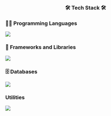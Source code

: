<!-- <h2 align="center"> 실무 </h2> -->
</br>

<!--  <h3 align="center"><b>🛠 Tools 🛠</b></h3>
</br>
<p align="center">
<img src="https://img.shields.io/badge/Python-3776AB?style=flat-square&logo=Python&logoColor=white"/></a> &nbsp
<img src="https://img.shields.io/badge/JavaScript-F7DF1E?style=flat-square&logo=JavaScript&logoColor=white"/></a> &nbsp
<!-- <img src="https://img.shields.io/badge/Android-3DDC84?style=flat-square&logo=Android&logoColor=white"/></a> &nbsp -->
<!--  <img src="https://img.shields.io/badge/MongoDB-47A248?style=flat-square&logo=MongoDB&logoColor=white"/></a> &nbsp 
<img src="https://img.shields.io/badge/MySQL-4479A1?style=flat-square&logo=MySQL&logoColor=white"/></a> &nbsp 
<img src="https://img.shields.io/badge/Oracle-F80000?style=flat-square&logo=Oracle&logoColor=white"/></a> &nbsp
<img src="https://img.shields.io/badge/c++-00599C?style=flat-square&logo=c%2B%2B&logoColor=white"/></a> &nbsp 
<img src="https://img.shields.io/badge/Java-007396?style=flat-square&logo=Java&logoColor=white"/></a> &nbsp 
<img src="https://img.shields.io/badge/C-A8B9CC?style=flat-square&logo=C&logoColor=white"/></a> &nbsp 
<img src="https://img.shields.io/badge/Amazon AWS-232F3E?style=flat-square&logo=Amazon%20AWS&logoColor=white"/></a> &nbsp 
<img src="https://img.shields.io/badge/Django-092E20?style=flat-square&logo=Django&logoColor=white"/></a> &nbsp 
<img src="https://img.shields.io/badge/HTML5-E34F26?style=flat-square&logo=HTML5&logoColor=white"/></a> &nbsp
<img src="https://img.shields.io/badge/Apache Hadoop-66CCFF?style=flat-square&logo=Apache%20Hadoop&logoColor=white"/></a> &nbsp 
<img src="https://img.shields.io/badge/Apache Spark-E25A1C?style=flat-square&logo=Apache%20Spark&logoColor=white"/></a> &nbsp 
<img src="https://img.shields.io/badge/Apache Airflow-017CEE?style=flat-square&logo=Apache%20Airflow&logoColor=white"/></a> &nbsp 
<img src="https://img.shields.io/badge/Apache Kafka-231F20?style=flat-square&logo=Apache%20Kafka&logoColor=white"/></a> &nbsp 
<img src="https://img.shields.io/badge/Gunicorn-499848?style=flat-square&logo=Gunicorn&logoColor=white"/></a> &nbsp 
<img src="https://img.shields.io/badge/NGINX-009639?style=flat-square&logo=NGINX&logoColor=white"/></a> &nbsp 
<img src="https://img.shields.io/badge/Linux-FCC624?style=flat-square&logo=Linux&logoColor=white"/></a> &nbsp 
<img src="https://img.shields.io/badge/Ubuntu-E95420?style=flat-square&logo=Ubuntu&logoColor=white"/></a> &nbsp
<img src="https://img.shields.io/badge/Folium-77B829?style=flat-square&logo=Folium&logoColor=white"/></a> &nbsp 
<img src="https://img.shields.io/badge/Selenium-43B02A?style=flat-square&logo=Selenium&logoColor=white"/></a> &nbsp

</p>
-->

# <h3 align="center"><b>🛠 Tech Stack 🛠</b></h3>

### 👨‍💻 Programming Languages

<p align="start">
  <a href="https://skillicons.dev">
    <img src="https://skillicons.dev/icons?i=c,cpp,py,ts,js " />
  </a>
</p>


### 🧰 Frameworks and Libraries

<p align="start">
  <a href="https://skillicons.dev">
    <img src="https://skillicons.dev/icons?i=django,nodejs,vite,vue,pinia,vuetify,nestjs,nuxtjs" />
  </a>
</p>

### 🗄️ Databases

<p align="start">
  <a href="https://skillicons.dev">
    <img src="https://skillicons.dev/icons?i=postgres,redis" />
  </a>
</p>

### Utilities

<p align="start">
  <a href="https://skillicons.dev">
    <img src="https://skillicons.dev/icons?i=git,docker,vim" />
  </a>
</p>

<!--
**Ljaewon-123/Ljaewon-123** is a ✨ _special_ ✨ repository because its `README.md` (this file) appears on your GitHub profile.

Here are some ideas to get you started:

- 🔭 I’m currently working on ...
- 🌱 I’m currently learning ...
- 👯 I’m looking to collaborate on ...
- 🤔 I’m looking for help with ...
- 💬 Ask me about ...
- 📫 How to reach me: ...
- 😄 Pronouns: ...
- ⚡ Fun fact: ...
-->
